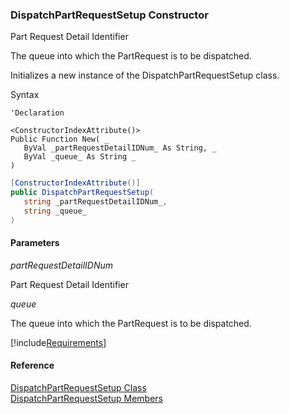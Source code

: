 ### DispatchPartRequestSetup Constructor

Part Request Detail Identifier

The queue into which the PartRequest is to be dispatched.

Initializes a new instance of the DispatchPartRequestSetup class.

Syntax

```vbnet
'Declaration

<ConstructorIndexAttribute()>
Public Function New( _
   ByVal _partRequestDetailIDNum_ As String, _
   ByVal _queue_ As String _
)
```

```csharp
[ConstructorIndexAttribute()]
public DispatchPartRequestSetup( 
   string _partRequestDetailIDNum_,
   string _queue_
)
```

#### Parameters

_partRequestDetailIDNum_

Part Request Detail Identifier

_queue_

The queue into which the PartRequest is to be dispatched.

[!include[Requirements](../partials/requirements.md)]

#### Reference

[DispatchPartRequestSetup Class](FChoice.Toolkits.Clarify~FChoice.Toolkits.Clarify.Logistics.DispatchPartRequestSetup.md)  
[DispatchPartRequestSetup Members](FChoice.Toolkits.Clarify~FChoice.Toolkits.Clarify.Logistics.DispatchPartRequestSetup_members.md)